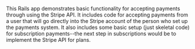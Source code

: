 This Rails app demonstrates basic functionality for accepting payments through using the Stripe API. It includes code for accepting payments from a user that will go directly into the Stripe account of the person who set up the payments system. It also includes some basic setup (just skeletal code) for subscription payments--the next step in subscriptions would be to implement the Stripe API for plans.

